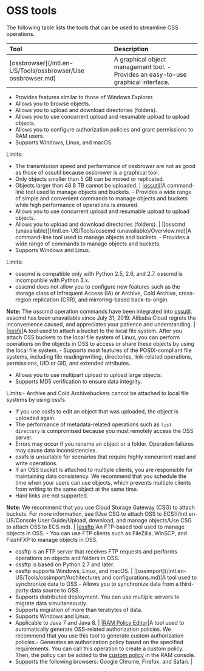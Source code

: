 # OSS tools

The following table lists the tools that can be used to streamline OSS operations.

|Tool|Description|
|:---|:----------|
|[ossbrowser](/intl.en-US/Tools/ossbrowser/Use ossbrowser.md)|A graphical object management tool. -   Provides an easy-to-use graphical interface.
-   Provides features similar to those of Windows Explorer.
-   Allows you to browse objects.
-   Allows you to upload and download directories \(folders\).
-   Allows you to use concurrent upload and resumable upload to upload objects.
-   Allows you to configure authorization policies and grant permissions to RAM users.
-   Supports Windows, Linux, and macOS.

Limits:

-   The transmission speed and performance of ossbrower are not as good as those of ossutil because ossbrower is a graphical tool.
-   Only objects smaller than 5 GB can be moved or replicated.
-   Objects larger than 48.8 TB cannot be uploaded. |
|[ossutil](/intl.en-US/Tools/ossutil/Overview.md)|A command-line tool used to manage objects and buckets. -   Provides a wide range of simple and convenient commands to manage objects and buckets while high performance of operations is ensured.
-   Allows you to use concurrent upload and resumable upload to upload objects.
-   Allows you to upload and download directories \(folders\). |
|[osscmd \(unavailable\)](/intl.en-US/Tools/osscmd (unavailable)/Overview.md)|A command-line tool used to manage objects and buckets. -   Provides a wide range of commands to manage objects and buckets.
-   Supports Windows and Linux.

Limits:

-   osscmd is compatible only with Python 2.5, 2.6, and 2.7. osscmd is incompatible with Python 3.x.
-   osscmd does not allow you to configure new features such as the storage class of Infrequent Access \(IA\) or Archive, Cold Archive, cross-region replication \(CRR\), and mirroring-based back-to-origin.

**Note:** The osscmd operation commands have been integrated into [ossutil](/intl.en-US/Tools/ossutil/Overview.md). osscmd has been unavailable since July 31, 2019. Alibaba Cloud regrets the inconvenience caused, and appreciates your patience and understanding. |
|[ossfs](/intl.en-US/Tools/ossfs/Overview.md)|A tool used to attach a bucket to the local file system. After you attach OSS buckets to the local file system of Linux, you can perform operations on the objects in OSS to access or share these objects by using the local file system. -   Supports most features of the POSIX-compliant file systems, including file reading/writing, directories, link-related operations, permissions, UID or GID, and extended attributes.
-   Allows you to use multipart upload to upload large objects.
-   Supports MD5 verification to ensure data integrity.

Limits:-   Archive and Cold Archivebuckets cannot be attached to local file systems by using ossfs.
-   If you use ossfs to edit an object that was uploaded, the object is uploaded again.
-   The performance of metadata-related operations such as `list directory` is compromised because you must remotely access the OSS server.
-   Errors may occur if you rename an object or a folder. Operation failures may cause data inconsistencies.
-   ossfs is unsuitable for scenarios that require highly concurrent read and write operations.
-   If an OSS bucket is attached to multiple clients, you are responsible for maintaining data consistency. We recommend that you schedule the time when your users can use objects, which prevents multiple clients from writing to the same object at the same time.
-   Hard links are not supported.

**Note:** We recommend that you use Cloud Storage Gateway \(CSG\) to attach buckets. For more information, see [Use CSG to attach OSS to ECS](/intl.en-US/Console User Guide/Upload, download, and manage objects/Use CSG to attach OSS to ECS.md). |
|[ossftp](/intl.en-US/Tools/ossftp/Overview.md)|An FTP-based tool used to manage objects in OSS. -   You can use FTP clients such as FileZilla, WinSCP, and FlashFXP to manage objects in OSS.
-   ossftp is an FTP server that receives FTP requests and performs operations on objects and folders in OSS.
-   ossftp is based on Python 2.7 and later.
-   ossftp supports Windows, Linux, and macOS. |
|[ossimport](/intl.en-US/Tools/ossimport/Architectures and configurations.md)|A tool used to synchronize data to OSS.-   Allows you to synchronize data from a third-party data source to OSS.
-   Supports distributed deployment. You can use multiple servers to migrate data simultaneously.
-   Supports migration of more than terabytes of data.
-   Supports Windows and Linux.
-   Applicable to Java 7 and Java 8. |
|[RAM Policy Editor](http://gosspublic.alicdn.com/ram-policy-editor/index.html)|A tool used to automatically generate OSS-related authorization policies. We recommend that you use this tool to generate custom authorization policies.-   Generates an authorization policy based on the specified requirements. You can call this operation to create a custom policy. Then, the policy can be added to the [custom policy](https://ram.console.aliyun.com/policies/new) in the RAM console.
-   Supports the following browsers: Google Chrome, Firefox, and Safari. |

